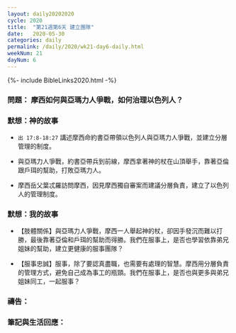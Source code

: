```yaml
---
layout: daily20202020
cycle: 2020
title:  "第21週第6天 建立團隊"
date:   2020-05-30
categories: daily
permalink: /daily/2020/wk21-day6-daily.html
weekNum: 21
dayNum: 6
---
```


{%- include BibleLinks2020.html -%}

### 問題： 摩西如何與亞瑪力人爭戰，如何治理以色列人？

### 默想：神的故事 
+ `出 17:8-18:27` 講述摩西命約書亞帶領以色列人與亞瑪力人爭戰，並建立分層管理的制度。

+ 與亞瑪力人爭戰，約書亞帶兵到前線，摩西拿著神的杖在山頂舉手，靠著亞倫跟戶珥的幫助，打敗亞瑪力人。

+ 摩西岳父葉忒羅訪問摩西，因見摩西獨自審案而建議分層負責，建立了以色列人的管理制度。

### 默想：我的故事 
+ 【肢體關係】與亞瑪力人爭戰，摩西一人舉起神的杖，卻因手發沉而難以打勝，最後靠著亞倫和戶珥的幫助而得勝。我們在服事上，是否也學習依靠弟兄姐妹的幫助，建立更健康的服事團隊？

+ 【服事忠誠】服事，除了要認真盡職，也需要有處理的智慧。摩西用分層負責的管理方式，避免自己成為事工的瓶頸。我們在服事上，是否也與更多與弟兄姐妹同工，一起服事？

### 禱告：

### 筆記與生活回應：
